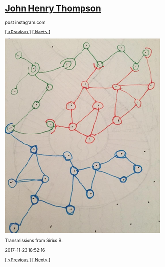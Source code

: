 # [John Henry Thompson](../README.md)
post instagram.com

[[ <Previous ]](2017-11-29-1.md) [[ Next> ]](2017-11-23-2.md)

[![](../media/2017-11-23/Transmissions-from-Sirius-B.jpg)](../README.md)

Transmissions from Sirius B.

2017-11-23 18:52:16

[[ <Previous ]](2017-11-29-1.md) [[ Next> ]](2017-11-23-2.md)